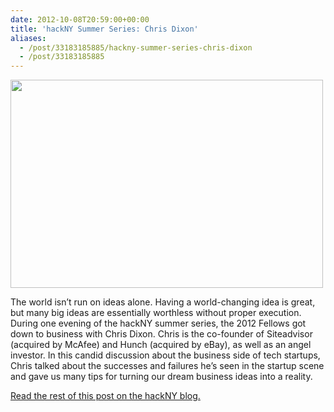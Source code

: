 ```yaml
---
date: 2012-10-08T20:59:00+00:00
title: 'hackNY Summer Series: Chris Dixon'
aliases:
  - /post/33183185885/hackny-summer-series-chris-dixon
  - /post/33183185885
---
```


<p><span><img height="333" src="http://hackny.org/a/wp-content/uploads/2012/10/7597704426_3abc275937.jpg" width="500" /></span></p>&#13;
<p><span>The world isn’t run on ideas alone. Having a world-changing idea is great, but many big ideas are essentially worthless without proper execution. During one evening of the hackNY summer series, the 2012 Fellows got down to business with Chris Dixon. Chris is the co-founder of Siteadvisor (acquired by McAfee) and Hunch (acquired by eBay), as well as an angel investor. In this candid discussion about the business side of tech startups, Chris talked about the successes and failures he’s seen in the startup scene and gave us many tips for turning our dream business ideas into a reality.</span></p>&#13;
<p><span><a href="http://hackny.org/a/2012/10/hackny-summer-series-chris-dixon/" title="hackNY Summer Series: Chris Dixon">Read the rest of this post on the hackNY blog.</a></span></p>
